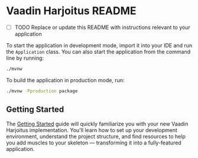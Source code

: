 # Vaadin Harjoitus README

- [ ] TODO Replace or update this README with instructions relevant to your application

To start the application in development mode, import it into your IDE and run the `Application` class. 
You can also start the application from the command line by running: 

```bash
./mvnw
```

To build the application in production mode, run:

```bash
./mvnw -Pproduction package
```

## Getting Started

The [Getting Started](https://vaadin.com/docs/latest/getting-started) guide will quickly familiarize you with your new
Vaadin Harjoitus implementation. You'll learn how to set up your development environment, understand the project 
structure, and find resources to help you add muscles to your skeleton — transforming it into a fully-featured 
application.
